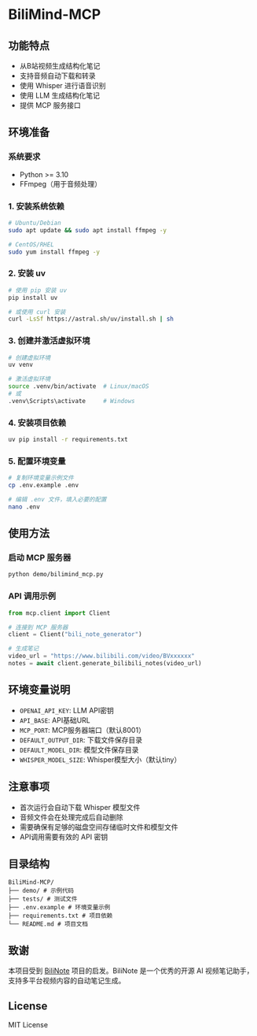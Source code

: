 # BiliMind-MCP

## 功能特点
- 从B站视频生成结构化笔记
- 支持音频自动下载和转录
- 使用 Whisper 进行语音识别
- 使用 LLM 生成结构化笔记
- 提供 MCP 服务接口

## 环境准备

### 系统要求
- Python >= 3.10
- FFmpeg（用于音频处理）

### 1. 安装系统依赖
```bash
# Ubuntu/Debian
sudo apt update && sudo apt install ffmpeg -y

# CentOS/RHEL
sudo yum install ffmpeg -y
```

### 2. 安装 uv
```bash
# 使用 pip 安装 uv
pip install uv

# 或使用 curl 安装
curl -LsSf https://astral.sh/uv/install.sh | sh
```

### 3. 创建并激活虚拟环境
```bash
# 创建虚拟环境
uv venv

# 激活虚拟环境
source .venv/bin/activate  # Linux/macOS
# 或
.venv\Scripts\activate     # Windows
```

### 4. 安装项目依赖
```bash
uv pip install -r requirements.txt
```

### 5. 配置环境变量
```bash
# 复制环境变量示例文件
cp .env.example .env

# 编辑 .env 文件，填入必要的配置
nano .env
```

## 使用方法

### 启动 MCP 服务器
```bash
python demo/bilimind_mcp.py
```

### API 调用示例
```python
from mcp.client import Client

# 连接到 MCP 服务器
client = Client("bili_note_generator")

# 生成笔记
video_url = "https://www.bilibili.com/video/BVxxxxxx"
notes = await client.generate_bilibili_notes(video_url)
```

## 环境变量说明
- `OPENAI_API_KEY`: LLM API密钥
- `API_BASE`: API基础URL
- `MCP_PORT`: MCP服务器端口（默认8001）
- `DEFAULT_OUTPUT_DIR`: 下载文件保存目录
- `DEFAULT_MODEL_DIR`: 模型文件保存目录
- `WHISPER_MODEL_SIZE`: Whisper模型大小（默认tiny）

## 注意事项
- 首次运行会自动下载 Whisper 模型文件
- 音频文件会在处理完成后自动删除
- 需要确保有足够的磁盘空间存储临时文件和模型文件
- API调用需要有效的 API 密钥

## 目录结构

```
BiliMind-MCP/
├── demo/ # 示例代码
├── tests/ # 测试文件
├── .env.example # 环境变量示例
├── requirements.txt # 项目依赖
└── README.md # 项目文档
```

## 致谢
本项目受到 [BiliNote](https://github.com/JefferyHcool/BiliNote) 项目的启发。BiliNote 是一个优秀的开源 AI 视频笔记助手，支持多平台视频内容的自动笔记生成。


## License

MIT License